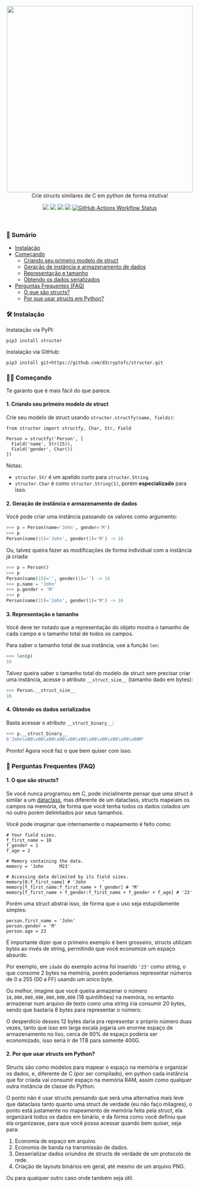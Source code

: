 <br><br>
<p align="center">
  <img src="https://gist.githubusercontent.com/d3cryptofc/b137c0ecee656b142ec5265e2b4ec7bc/raw/3db96a47061d61b9db1d8e5b3e59723e328bf753/structer.svg" width="500">
  <br>
  Crie structs similares de C em python de forma intutiva!
</p>

<p align="center">
  <a href="https://pypi.org/project/structer"><img src="https://img.shields.io/badge/v0.3.0-282C34?style=flat-square&label=Version&labelColor=1D1D1D"></a>
  <a href="https://github.com/d3cryptofc/structer/blob/main/CONTRIBUTING.md"><img src="https://img.shields.io/badge/CONTRIBUTING-282C34?style=flat-square&logo=git&logoColor=FBFBFB"></a>
  <a href="https://github.com/d3cryptofc/structer/blob/main/CODE_OF_CONDUCT.md"><img src="https://img.shields.io/badge/CODE OF CONDUCT-282C34?style=flat-square&logo=contributorcovenant&logoColor=FBFBFB"></a>
  <a href="https://github.com/d3cryptofc/structer/LICENSE"><img src="https://img.shields.io/badge/MIT-282C34?style=flat-square&label=License&labelColor=1D1D1D"></a>
    <a href="https://github.com/d3cryptofc/structer/actions/workflows/ci.yml"><img alt="GitHub Actions Workflow Status" src="https://img.shields.io/github/actions/workflow/status/d3cryptofc/structer/ci.yml?style=flat-square&labelColor=1D1D1D&label=Python 3.9 | 3.10 | 3.11 | 3.12&logo=python&logoColor=white&color=282C34"></a>
</p>
<br>

### 📌 Sumário

- [Instalação](#%EF%B8%8F-instala%C3%A7%C3%A3o)
- [Começando](#%EF%B8%8F-come%C3%A7ando)
  - [Criando seu primeiro modelo de struct](#1-criando-seu-primeiro-modelo-de-struct)
  - [Geração de instância e armazenamento de dados](#2-gera%C3%A7%C3%A3o-de-inst%C3%A2ncia-e-armazenamento-de-dados)
  - [Representação e tamanho](#3-representa%C3%A7%C3%A3o-e-tamanho)
  - [Obtendo os dados serializados](#4-obtendo-os-dados-serializados)
- [Perguntas Frequentes (FAQ)](#-perguntas-frequentes-faq)
  - [O que são structs?](#1-o-que-são-structs)
  - [Por que usar structs em Python?](#2-por-que-usar-structs-em-python)

### 🛠️ Instalação

Instalação via PyPI:
```
pip3 install structer
```

Instalação via GitHub:
```
pip3 install git+https://github.com/d3cryptofc/structer.git
```

### 🏃‍♀️ Começando

Te garanto que é mais fácil do que parece.

#### 1. Criando seu primeiro modelo de struct

Crie seu modelo de struct usando `structer.structfy(name, fields)`:

```python3
from structer import structfy, Char, Str, Field

Person = structfy('Person', [
  Field('name', Str(15)),
  Field('gender', Char())
])
```

Notas:

- `structer.Str` é um apelido curto para `structer.String`.
- `structer.Char` é como `structer.String(1)`, porém **especializado** para isso.

#### 2. Geração de instância e armazenamento de dados

Você pode criar uma instância passando os valores como argumento:

```python
>>> p = Person(name='John', gender='M')
>>> p
Person(name(15)='John', gender(1)='M') -> 16
```

Ou, talvez queira fazer as modificações de forma individual com a instância já criada:

```python
>>> p = Person()
>>> p
Person(name(15)='', gender(1)='') -> 16
>>> p.name = 'John'
>>> p.gender = 'M'
>>> p
Person(name(15)='John', gender(1)='M') -> 16
```

#### 3. Representação e tamanho

Você deve ter notado que a representação do objeto mostra o tamanho de cada campo e o tamanho total de todos os campos.

Para saber o tamanho total de sua instância, use a função `len`:

```python
>>> len(p)
16
```

Talvez queira saber o tamanho total do modelo de struct sem precisar criar uma instância, acesse o atributo `__struct_size__` (tamanho dado em bytes):

```python
>>> Person.__struct_size__
16
```

#### 4. Obtendo os dados serializados

Basta acessar o atributo `__struct_binary__`:

```python
>>> p.__struct_binary__
b'John\x00\x00\x00\x00\x00\x00\x00\x00\x00\x00\x00M'
```

Pronto! Agora você faz o que bem quiser com isso.

### 💬 Perguntas Frequentes (FAQ)

#### 1. O que são structs?

Se você nunca programou em C, pode inicialmente pensar que uma struct é similar a um [dataclass](https://docs.python.org/3/library/dataclasses.html), mas diferente de um dataclass, structs mapeiam os campos na memória, de forma que você tenha todos os dados colados um no outro porém delimitados por seus tamanhos.

Você pode imaginar que internamente o mapeamento é feito como:

```python3
# Your field sizes.
f_first_name = 10
f_gender = 1
f_age = 2

# Memory containing the data.
memory = 'John      M23'

# Accessing data delimited by its field sizes.
memory[0:f_first_name] # 'John      '
memory[f_first_name:f_first_name + f_gender] # 'M'
memory[f_first_name + f_gender:f_first_name + f_gender + f_age] # '23'
```

Porém uma struct abstrai isso, de forma que o uso seja estupidamente simples:

```python3
person.first_name = 'John'
person.gender = 'M'
person.age = 23
```

É importante dizer que o primeiro exemplo é bem grosseiro, structs utilizam bytes ao invés de string, permitindo que você economize um espaço absurdo.

Por exemplo, em `idade` do exemplo acima foi inserido `'23'` como string, o que consome 2 bytes na memória, porém poderiamos representar números de 0 a 255 (00 a FF) usando um único byte.

Ou melhor, imagine que você queira armazenar o número `18,000,000,000,000,000,000` (18 quintilhões) na memória, no entanto armazenar num arquivo de texto como uma string iria consumir 20 bytes, sendo que bastaria 8 bytes para representar o número.

O desperdício desses 12 bytes daria pra representar o próprio número duas vezes, tanto que isso em larga escala jogaria um enorme espaço de armazenamento no lixo, cerca de 60% de espaço poderia ser economizado, isso seria ir de 1TB para somente 400G.

#### 2. Por que usar structs em Python?

Structs são como modelos para mapear o espaço na memória e organizar os dados, e, diferente de C (por ser compilado), em python cada instância que for criada vai consumir espaço na memória RAM, assim como qualquer outra instância de classe do Python.

O ponto não é usar structs pensando que será uma alternativa mais leve que dataclass tanto quanto uma struct de verdade (eu não faço milagres), o ponto está justamente no mapeamento de memória feita pela struct, ela organizará todos os dados em binário, e da forma como você definiu que ela organizasse, para que você possa acessar quando bem quiser, seja para:

1. Economia de espaço em arquivo.
2. Economia de banda na transmissão de dados.
3. Desserializar dados oriundos de structs de verdade de um protocolo de rede.
4. Criação de layouts binários em geral, até mesmo de um arquivo PNG.

Ou para qualquer outro caso onde também seja útil.